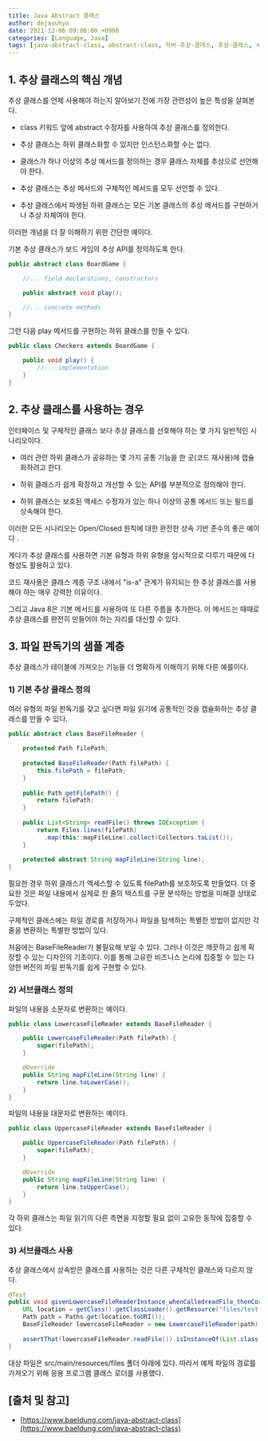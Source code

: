 ```yaml
---
title: Java Abstract 클래스
author: dejavuhyo
date: 2021-12-06 09:00:00 +0900
categories: [Language, Java]
tags: [java-abstract-class, abstract-class, 자바-추상-클래스, 추상-클래스, 서브-클래스]
---
```


## 1. 추상 클래스의 핵심 개념
추상 클래스를 언제 사용해야 하는지 알아보기 전에 가장 관련성이 높은 특성을 살펴본다.

* class 키워드 앞에 abstract 수정자를 사용하여 추상 클래스를 정의한다.

* 추상 클래스는 하위 클래스화할 수 있지만 인스턴스화할 수는 없다.

* 클래스가 하나 이상의 추상 메서드를 정의하는 경우 클래스 자체를 추상으로 선언해야 한다.

* 추상 클래스는 추상 메서드와 구체적인 메서드를 모두 선언할 수 있다.

* 추상 클래스에서 파생된 하위 클래스는 모든 기본 클래스의 추상 메서드를 구현하거나 추상 자체여야 한다.

이러한 개념을 더 잘 이해하기 위한 간단한 예이다.

기본 추상 클래스가 보드 게임의 추상 API를 정의하도록 한다.

```java
public abstract class BoardGame {

    //... field declarations, constructors

    public abstract void play();

    //... concrete methods
}
```

그런 다음 play 메서드를 구현하는 하위 클래스를 만들 수 있다.

```java
public class Checkers extends BoardGame {

    public void play() {
        //... implementation
    }
}
```

## 2. 추상 클래스를 사용하는 경우
인터페이스 및 구체적인 클래스 보다 추상 클래스를 선호해야 하는 몇 가지 일반적인 시나리오이다.

* 여러 관련 하위 클래스가 공유하는 몇 가지 공통 기능을 한 곳(코드 재사용)에 캡슐화하려고 한다.

* 하위 클래스가 쉽게 확장하고 개선할 수 있는 API를 부분적으로 정의해야 한다.

* 하위 클래스는 보호된 액세스 수정자가 있는 하나 이상의 공통 메서드 또는 필드를 상속해야 한다.

이러한 모든 시나리오는 Open/Closed 원칙에 대한 완전한 상속 기반 준수의 좋은 예이다 .

게다가 추상 클래스를 사용하면 기본 유형과 하위 유형을 암시적으로 다루기 때문에 다형성도 활용하고 있다.

코드 재사용은 클래스 계층 구조 내에서 "is-a" 관계가 유지되는 한 추상 클래스를 사용해야 하는 매우 강력한 이유이다.

그리고 Java 8은 기본 메서드를 사용하여 또 다른 주름을 추가한다. 이 메서드는 때때로 추상 클래스를 완전히 만들어야 하는 자리를 대신할 수 있다.

## 3. 파일 판독기의 샘플 계층
추상 클래스가 테이블에 가져오는 기능을 더 명확하게 이해하기 위해 다른 예를이다.

### 1) 기본 추상 클래스 정의
여러 유형의 파일 판독기를 갖고 싶다면 파일 읽기에 공통적인 것을 캡슐화하는 추상 클래스를 만들 수 있다.

```java
public abstract class BaseFileReader {
    
    protected Path filePath;
    
    protected BaseFileReader(Path filePath) {
        this.filePath = filePath;
    }
    
    public Path getFilePath() {
        return filePath;
    }
    
    public List<String> readFile() throws IOException {
        return Files.lines(filePath)
          .map(this::mapFileLine).collect(Collectors.toList());
    }
    
    protected abstract String mapFileLine(String line);
}
```

필요한 경우 하위 클래스가 액세스할 수 있도록 filePath를 보호하도록 만들었다. 더 중요한 것은 파일 내용에서 실제로 한 줄의 텍스트를 구문 분석하는 방법을 미해결 상태로 두었다.

구체적인 클래스에는 파일 경로를 저장하거나 파일을 탐색하는 특별한 방법이 없지만 각 줄을 변환하는 특별한 방법이 있다.

처음에는 BaseFileReader가 불필요해 보일 수 있다. 그러나 이것은 깨끗하고 쉽게 확장할 수 있는 디자인의 기초이다. 이를 통해 고유한 비즈니스 논리에 집중할 수 있는 다양한 버전의 파일 판독기를 쉽게 구현할 수 있다.

### 2) 서브클래스 정의
파일의 내용을 소문자로 변환하는 예이다.

```java
public class LowercaseFileReader extends BaseFileReader {

    public LowercaseFileReader(Path filePath) {
        super(filePath);
    }

    @Override
    public String mapFileLine(String line) {
        return line.toLowerCase();
    }   
}
```

파일의 내용을 대문자로 변환하는 예이다.

```java
public class UppercaseFileReader extends BaseFileReader {

    public UppercaseFileReader(Path filePath) {
        super(filePath);
    }

    @Override
    public String mapFileLine(String line) {
        return line.toUpperCase();
    }
}
```

각 하위 클래스는 파일 읽기의 다른 측면을 지정할 필요 없이 고유한 동작에 집중할 수 있다.

### 3) 서브클래스 사용
추상 클래스에서 상속받은 클래스를 사용하는 것은 다른 구체적인 클래스와 다르지 않다.

```java
@Test
public void givenLowercaseFileReaderInstance_whenCalledreadFile_thenCorrect() throws Exception {
    URL location = getClass().getClassLoader().getResource("files/test.txt")
    Path path = Paths.get(location.toURI());
    BaseFileReader lowercaseFileReader = new LowercaseFileReader(path);
        
    assertThat(lowercaseFileReader.readFile()).isInstanceOf(List.class);
}
```

대상 파일은 src/main/resources/files 폴더 아래에 있다. 따라서 예제 파일의 경로를 가져오기 위해 응용 프로그램 클래스 로더를 사용했다.

## [출처 및 참고]
* [https://www.baeldung.com/java-abstract-class](https://www.baeldung.com/java-abstract-class)
